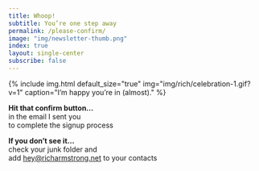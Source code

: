 ```yaml
---
title: Whoop!
subtitle: You’re one step away
permalink: /please-confirm/
image: "img/newsletter-thumb.png"
index: true
layout: single-center
subscribe: false
---
```

{% include img.html default_size="true" img="img/rich/celebration-1.gif?v=1" caption="I’m happy you’re in (almost)." %}

**Hit that confirm button...**  
in the email I sent you  
to complete the signup process

**If you don’t see it...**  
check your junk folder and  
add hey@richarmstrong.net to your contacts
